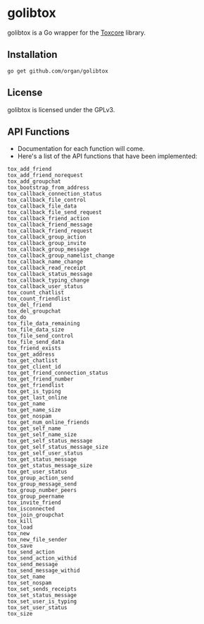 golibtox
=================

golibtox is a Go wrapper for the [Toxcore](https://github.com/irungentoo/ProjectTox-Core) library.

## Installation
```
go get github.com/organ/golibtox
```

## License
golibtox is licensed under the GPLv3.

## API Functions
* Documentation for each function will come.
* Here's a list of the API functions that have been implemented:

```
tox_add_friend
tox_add_friend_norequest
tox_add_groupchat
tox_bootstrap_from_address
tox_callback_connection_status
tox_callback_file_control
tox_callback_file_data
tox_callback_file_send_request
tox_callback_friend_action
tox_callback_friend_message
tox_callback_friend_request
tox_callback_group_action
tox_callback_group_invite
tox_callback_group_message
tox_callback_group_namelist_change
tox_callback_name_change
tox_callback_read_receipt
tox_callback_status_message
tox_callback_typing_change
tox_callback_user_status
tox_count_chatlist
tox_count_friendlist
tox_del_friend
tox_del_groupchat
tox_do
tox_file_data_remaining
tox_file_data_size
tox_file_send_control
tox_file_send_data
tox_friend_exists
tox_get_address
tox_get_chatlist
tox_get_client_id
tox_get_friend_connection_status
tox_get_friend_number
tox_get_friendlist
tox_get_is_typing
tox_get_last_online
tox_get_name
tox_get_name_size
tox_get_nospam
tox_get_num_online_friends
tox_get_self_name
tox_get_self_name_size
tox_get_self_status_message
tox_get_self_status_message_size
tox_get_self_user_status
tox_get_status_message
tox_get_status_message_size
tox_get_user_status
tox_group_action_send
tox_group_message_send
tox_group_number_peers
tox_group_peername
tox_invite_friend
tox_isconnected
tox_join_groupchat
tox_kill
tox_load
tox_new
tox_new_file_sender
tox_save
tox_send_action
tox_send_action_withid
tox_send_message
tox_send_message_withid
tox_set_name
tox_set_nospam
tox_set_sends_receipts
tox_set_status_message
tox_set_user_is_typing
tox_set_user_status
tox_size
```
